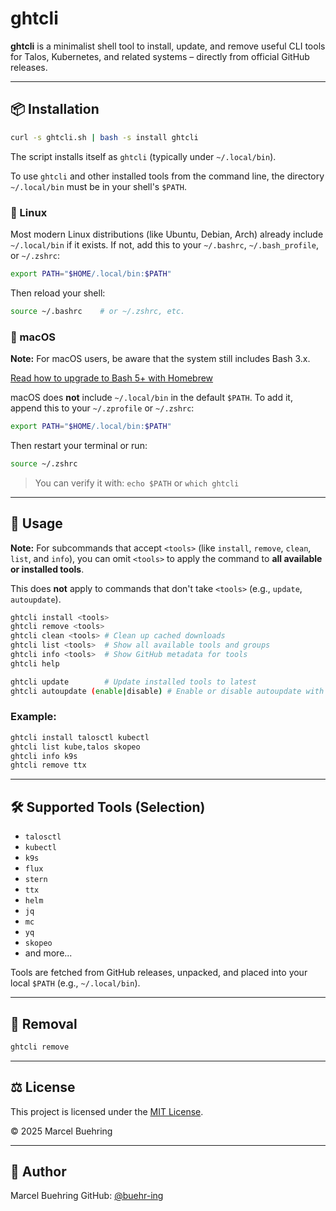 # ghtcli

**ghtcli** is a minimalist shell tool to install, update, and remove useful CLI tools for Talos, Kubernetes, and related systems – directly from official GitHub releases.

---

## 📦 Installation

```bash
curl -s ghtcli.sh | bash -s install ghtcli
```

The script installs itself as `ghtcli` (typically under `~/.local/bin`).

To use `ghtcli` and other installed tools from the command line, the directory `~/.local/bin` must be in your shell's `$PATH`.

### 🐧 Linux

Most modern Linux distributions (like Ubuntu, Debian, Arch) already include `~/.local/bin` if it exists. If not, add this to your `~/.bashrc`, `~/.bash_profile`, or `~/.zshrc`:

```bash
export PATH="$HOME/.local/bin:$PATH"
```

Then reload your shell:

```bash
source ~/.bashrc    # or ~/.zshrc, etc.
```

### 🍎  macOS

**Note:** For macOS users, be aware that the system still includes Bash 3.x.

[Read how to upgrade to Bash 5+ with Homebrew](docs/upgrading_macOS_bash.md)

macOS does **not** include `~/.local/bin` in the default `$PATH`. To add it, append this to your `~/.zprofile` or `~/.zshrc`:

```bash
export PATH="$HOME/.local/bin:$PATH"
```

Then restart your terminal or run:

```bash
source ~/.zshrc
```

> You can verify it with: `echo $PATH` or `which ghtcli`

---

## 🚀 Usage

**Note:** For subcommands that accept `<tools>` (like `install`, `remove`, `clean`, `list`, and `info`), you can omit `<tools>` to apply the command to **all available or installed tools**.

This does **not** apply to commands that don't take `<tools>` (e.g., `update`, `autoupdate`).

```bash
ghtcli install <tools>
ghtcli remove <tools>
ghtcli clean <tools> # Clean up cached downloads
ghtcli list <tools>  # Show all available tools and groups
ghtcli info <tools>  # Show GitHub metadata for tools
ghtcli help

ghtcli update        # Update installed tools to latest
ghtcli autoupdate (enable|disable) # Enable or disable autoupdate with cron
```

### Example:

```bash
ghtcli install talosctl kubectl
ghtcli list kube,talos skopeo 
ghtcli info k9s
ghtcli remove ttx
```

---

## 🛠 Supported Tools (Selection)

- `talosctl`
- `kubectl`
- `k9s`
- `flux`
- `stern`
- `ttx`
- `helm`
- `jq`
- `mc`
- `yq`
- `skopeo`
- and more...

Tools are fetched from GitHub releases, unpacked, and placed into your local `$PATH` (e.g., `~/.local/bin`).

---

## 🧹 Removal

```bash
ghtcli remove
```

---

## ⚖️  License

This project is licensed under the [MIT License](LICENSE).

© 2025 Marcel Buehring

---

## 👤 Author

Marcel Buehring
GitHub: [@buehr-ing](https://github.com/buehr-ing)
